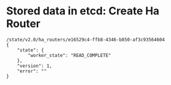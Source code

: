 # Stored data in etcd: Create Ha Router

```
/state/v2.0/ha_routers/e16529c4-ffb8-4346-b850-af3c93564604
{
    "state": {
        "worker_state": "READ_COMPLETE"
    }, 
    "version": 1, 
    "error": ""
}
```
